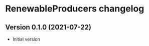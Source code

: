 # RenewableProducers changelog

Version 0.1.0 (2021-07-22)
--------------------------
* Initial version
